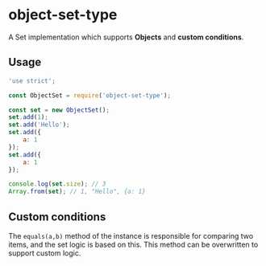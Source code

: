 # object-set-type

A Set implementation which supports **Objects** and **custom conditions**.

## Usage

```javascript
'use strict';

const ObjectSet = require('object-set-type');

const set = new ObjectSet();
set.add(1);
set.add('Hello');
set.add({
    a: 1
});
set.add({
    a: 1
});

console.log(set.size); // 3
Array.from(set); // 1, "Hello", {a: 1}
```

## Custom conditions

The `equals(a,b)` method of the instance is responsible for comparing two items, and the set logic is based on this. This method can be overwritten to support custom logic.
